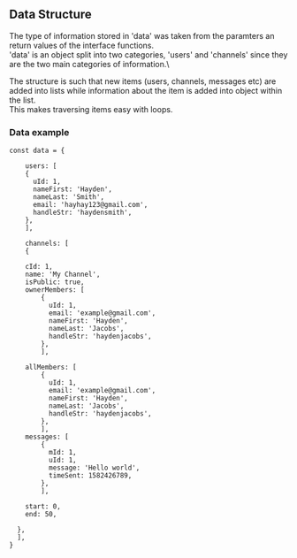 ## **Data Structure**
The type of information stored in 'data' was taken from the paramters an return values of the interface functions.\
'data' is an object split into two categories, 'users' and 'channels' since they are the two main categories of information.\

The structure is such that new items (users, channels, messages etc) are added into lists while information about the item is added into object within the list.\
This makes traversing items easy with loops.




### **Data example**

```
const data = {
   
    users: [
    {
      uId: 1,
      nameFirst: 'Hayden',
      nameLast: 'Smith',
      email: 'hayhay123@gmail.com',
      handleStr: 'haydensmith',
    },
    ],

    channels: [
    {

    cId: 1,
    name: 'My Channel',
    isPublic: true,
    ownerMembers: [
        {
          uId: 1,
          email: 'example@gmail.com',
          nameFirst: 'Hayden',
          nameLast: 'Jacobs',
          handleStr: 'haydenjacobs',
        },
        ],
        
    allMembers: [
        {
          uId: 1,
          email: 'example@gmail.com',
          nameFirst: 'Hayden',
          nameLast: 'Jacobs',
          handleStr: 'haydenjacobs',
        },
        ],
    messages: [
        {
          mId: 1,
          uId: 1,
          message: 'Hello world',
          timeSent: 1582426789,
        },
        ],

    start: 0,
    end: 50,

  },
  ],
}
```